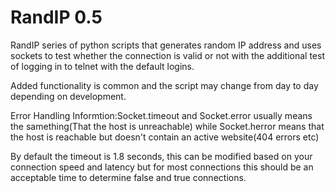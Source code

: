 # RandIP 0.5
RandIP series of python scripts that generates random IP address and uses sockets to test whether the connection is valid or not with the additional test of logging in to telnet with the default logins.

Added functionality is common and the script may change from day to day depending on development.



Error Handling Informtion:Socket.timeout and Socket.error usually means the samething(That the host is unreachable) while Socket.herror means that the host is reachable but doesn't contain an active website(404 errors etc)

By default the timeout is 1.8 seconds, this can be modified based on your connection speed and latency but for most connections this should be an acceptable time to determine false and true connections.
